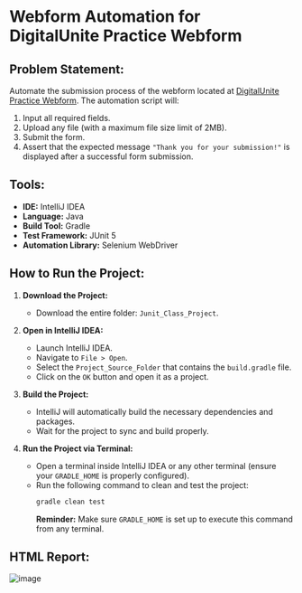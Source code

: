 # Webform Automation for DigitalUnite Practice Webform

## Problem Statement:
Automate the submission process of the webform located at [DigitalUnite Practice Webform](https://www.digitalunite.com/practice-webform-learners). The automation script will:
1. Input all required fields.
2. Upload any file (with a maximum file size limit of 2MB).
3. Submit the form.
4. Assert that the expected message `"Thank you for your submission!"` is displayed after a successful form submission.

## Tools:
- **IDE:** IntelliJ IDEA
- **Language:** Java
- **Build Tool:** Gradle
- **Test Framework:** JUnit 5
- **Automation Library:** Selenium WebDriver

## How to Run the Project:

1. **Download the Project:**
   - Download the entire folder: `Junit_Class_Project`.

2. **Open in IntelliJ IDEA:**
   - Launch IntelliJ IDEA.
   - Navigate to `File > Open`.
   - Select the `Project_Source_Folder` that contains the `build.gradle` file.
   - Click on the `OK` button and open it as a project.

3. **Build the Project:**
   - IntelliJ will automatically build the necessary dependencies and packages.
   - Wait for the project to sync and build properly.

4. **Run the Project via Terminal:**
   - Open a terminal inside IntelliJ IDEA or any other terminal (ensure your `GRADLE_HOME` is properly configured).
   - Run the following command to clean and test the project:
     ```bash
     gradle clean test
     ```
     **Reminder:** Make sure `GRADLE_HOME` is set up to execute this command from any terminal.

## HTML Report:
![image](https://github.com/user-attachments/assets/ee7ec4d2-d816-470f-be2f-2a5faf40724d)

